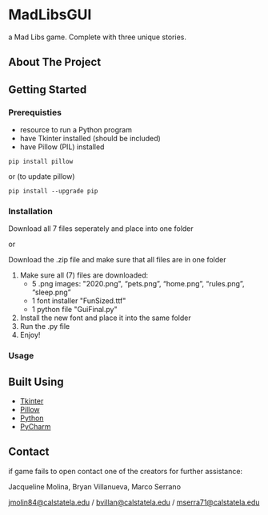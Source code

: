 # MadLibsGUI
a Mad Libs game. Complete with three unique stories.


## About The Project

## Getting Started

### Prerequisties
- resource to run a Python program
- have Tkinter installed (should be included)
- have Pillow (PIL) installed
```
pip install pillow
```

or (to update pillow)
```
pip install --upgrade pip
```



### Installation

Download all 7 files seperately and place into one folder

or

Download the .zip file and make sure that all files are in one folder


1. Make sure all (7) files are downloaded: 
   - 5 .png images: "2020.png", “pets.png”, “home.png”, “rules.png”, “sleep.png”
   - 1 font installer "FunSized.ttf"
   - 1 python file "GuiFinal.py"
2. Install the new font and place it into the same folder
3. Run the .py file
4. Enjoy!

### Usage

## Built Using
- [Tkinter](https://docs.python.org/3/library/tkinter.html)
- [Pillow](https://pillow.readthedocs.io/en/stable/)
- [Python](https://www.python.org/downloads/)
- [PyCharm](https://www.jetbrains.com/pycharm/download/#section=mac)

## Contact
if game fails to open contact one of the creators for further assistance:

Jacqueline Molina, Bryan Villanueva, Marco Serrano

jmolin84@calstatela.edu / bvillan@calstatela.edu / mserra71@calstatela.edu

